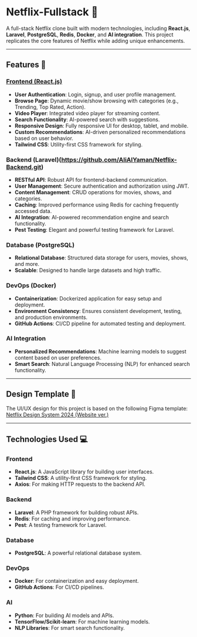 # Netflix-Fullstack 🎥

A full-stack Netflix clone built with modern technologies, including **React.js**, **Laravel**, **PostgreSQL**, **Redis**, **Docker**, and **AI integration**. This project replicates the core features of Netflix while adding unique enhancements.

---

## Features 🚀

### [Frontend (React.js)](https://github.com/AliAlYaman/Netflix-Frontend.git)
- **User Authentication**: Login, signup, and user profile management.
- **Browse Page**: Dynamic movie/show browsing with categories (e.g., Trending, Top Rated, Action).
- **Video Player**: Integrated video player for streaming content.
- **Search Functionality**: AI-powered search with suggestions.
- **Responsive Design**: Fully responsive UI for desktop, tablet, and mobile.
- **Custom Recommendations**: AI-driven personalized recommendations based on user behavior.
- **Tailwind CSS**: Utility-first CSS framework for styling.

### Backend (Laravel)(https://github.com/AliAlYaman/Netflix-Backend.git)
- **RESTful API**: Robust API for frontend-backend communication.
- **User Management**: Secure authentication and authorization using JWT.
- **Content Management**: CRUD operations for movies, shows, and categories.
- **Caching**: Improved performance using Redis for caching frequently accessed data.
- **AI Integration**: AI-powered recommendation engine and search functionality.
- **Pest Testing**: Elegant and powerful testing framework for Laravel.

### Database (PostgreSQL)
- **Relational Database**: Structured data storage for users, movies, shows, and more.
- **Scalable**: Designed to handle large datasets and high traffic.

### DevOps (Docker)
- **Containerization**: Dockerized application for easy setup and deployment.
- **Environment Consistency**: Ensures consistent development, testing, and production environments.
- **GitHub Actions**: CI/CD pipeline for automated testing and deployment.

### AI Integration
- **Personalized Recommendations**: Machine learning models to suggest content based on user preferences.
- **Smart Search**: Natural Language Processing (NLP) for enhanced search functionality.

---

## Design Template 🎨

The UI/UX design for this project is based on the following Figma template:
[Netflix Design System 2024 (Website ver.)](https://www.figma.com/design/HaejS78G08S6WVdFAtWo1u/Netflix-Design-System-2024-(Website-ver.)-%F0%9F%8E%A5-(Community)?node-id=212-22353&p=f&t=MDhkG8f1ojOzsWSM-0)

---

## Technologies Used 💻

### Frontend
- **React.js**: A JavaScript library for building user interfaces.
- **Tailwind CSS**: A utility-first CSS framework for styling.
- **Axios**: For making HTTP requests to the backend API.

### Backend
- **Laravel**: A PHP framework for building robust APIs.
- **Redis**: For caching and improving performance.
- **Pest**: A testing framework for Laravel.

### Database
- **PostgreSQL**: A powerful relational database system.

### DevOps
- **Docker**: For containerization and easy deployment.
- **GitHub Actions**: For CI/CD pipelines.

### AI
- **Python**: For building AI models and APIs.
- **TensorFlow/Scikit-learn**: For machine learning models.
- **NLP Libraries**: For smart search functionality.
